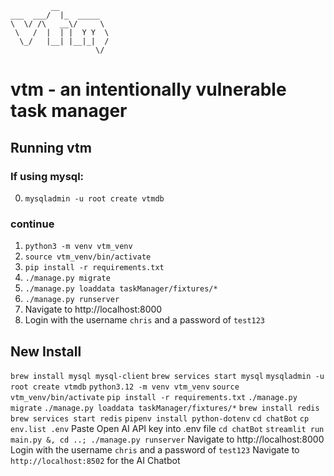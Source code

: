 ```
         __           
___  ___/  |_  _____  
\  \/ /\   __\/     \ 
 \   /  |  | |  Y Y  \
  \_/   |__| |__|_|  /
                   \/                            
```
vtm - an intentionally vulnerable task manager
===

Running vtm
----
### If using mysql:
0. ```mysqladmin -u root create vtmdb```

### continue
1. ```python3 -m venv vtm_venv```
2. ```source vtm_venv/bin/activate```
3. ```pip install -r requirements.txt```
4. ```./manage.py migrate```
5. ```./manage.py loaddata taskManager/fixtures/*```
6. ```./manage.py runserver```
7. Navigate to http://localhost:8000
9. Login with the username `chris` and a password of `test123`


## New Install 

 `brew install mysql mysql-client`
 `brew services start mysql`
 `mysqladmin -u root create vtmdb`
 `python3.12 -m venv vtm_venv`
 `source vtm_venv/bin/activate`
 `pip install -r requirements.txt`
 `./manage.py migrate`
 `./manage.py loaddata taskManager/fixtures/*`
 `brew install redis`
 `brew services start redis`
 `pipenv install python-dotenv`
 `cd chatBot`
 `cp env.list .env`
 Paste Open AI API key into .env file
 `cd chatBot`
 `streamlit run main.py &, cd ..; ./manage.py runserver` 
 Navigate to http://localhost:8000
 Login with the username `chris` and a password of `test123`
 Navigate to `http://localhost:8502` for the AI Chatbot
